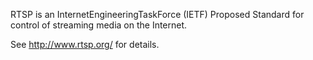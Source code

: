 RTSP is an InternetEngineeringTaskForce (IETF) Proposed Standard for control of streaming media on the Internet.

See http://www.rtsp.org/ for details.
